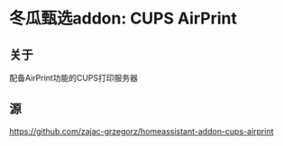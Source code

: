 # 冬瓜甄选addon: CUPS AirPrint

## 关于

配备AirPrint功能的CUPS打印服务器

## 源

https://github.com/zajac-grzegorz/homeassistant-addon-cups-airprint